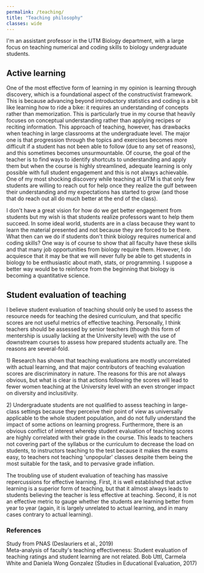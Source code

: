 ```yaml
---
permalink: /teaching/
title: "Teaching philosophy"
classes: wide
---
```

I'm an assistant professor in the UTM Biology department, with a large focus on teaching numerical and coding skills to biology undergraduate students.<br>
<h2>Active learning</h2>
One of the most effective form of learning in my opinion is learning through discovery, which is a foundational aspect of the constructivist framework. This is because advancing beyond introductory statistics and coding is a bit like learning how to ride a bike: it requires an understanding of concepts rather than memorization. This is particularly true in my course that heavily focuses on conceptual understanding rather than applying recipes or reciting information. This approach of teaching, however, has drawbacks when teaching in large classrooms at the undergraduate level. The major one is that progression through the topics and exercises becomes more difficult if a student has not been able to follow (due to any set of reasons), and this sometimes becomes unsurmountable. Of course, the goal of the teacher is to find ways to identify shortcuts to understanding and apply them but when the course is highly streamlined, adequate learning is only possible with full student engagement and this is not always achievable. One of my most shocking discovery while teaching at UTM is that only few students are willing to reach out for help once they realize the gulf between their understanding and my expectations has started to grow (and those that do reach out all do much better at the end of the class).

I don't have a great vision for how do we get better engagement from students but my wish is that students realize professors want to help them succeed. In some ideal world, students are in a class because they want to learn the material presented and not because they are forced to be there. What then can we do if students don't think biology requires numerical and coding skills? One way is of course to show that all faculty have these skills and that many job opportunities from biology require them. However, I do acquiesce that it may be that we will never fully be able to get students in biology to be enthusiastic about math, stats, or programming. I suppose a better way would be to reinforce from the beginning that biology is becoming a quantitative science.

<h2>Student evaluation of teaching</h2>
I believe student evaluation of teaching should only be used to assess the resource needs for teaching the desired curriculum, and that specific scores are not useful metrics of effective teaching. Personally, I think teachers should be assessed by senior teachers (though this form of mentership is usually lacking at the University level) with the use of downstream courses to assess how prepared students actually are. The reasons are several-fold.<br>
<p>
1) Research has shown that teaching evaluations are mostly uncorrelated with actual learning, and that major contributors of teaching evaluation scores are discriminatory in nature. The reasons for this are not always obvious, but what is clear is that actions following the scores will lead to fewer women teaching at the University level with an even stronger impact on diversity and inclusitivity. 
<p>    
2) Undergraduate students are not qualified to assess teaching in large-class settings because they perceive their point of view as universally applicable to the whole student population, and do not fully understand the impact of some actions on learning progress. Furthermore, there is an obvious conflict of interest whereby student evaluation of teaching scores are highly correlated with their grade in the course. This leads to teachers not covering part of the syllabus or the curriculum to decrease the load on students, to instructors teaching to the test because it makes the exams easy, to teachers not teaching 'unpopular' classes despite them being the most suitable for the task, and to pervasive grade inflation.
<p>    
The troubling use of student evaluation of teaching has massive repercussions for effective learning. First, it is well established that active learning is a superior form of teaching, but that it almost always leads to students believing the teacher is less effective at teaching. Second, it is not an effective metric to gauge whether the students are learning better from year to year (again, it is largely unrelated to actual learning, and in many cases contrary to actual learning). 
    
<h3>References</h3>
Study from PNAS (Deslauriers et al., 2019) 
<br>
Meta-analysis of faculty's teaching effectiveness: Student evaluation of teaching ratings and student learning are not related.   Bob Uttl, Carmela White and Daniela Wong Gonzalez (Studies in Educational Evaluation, 2017) 

